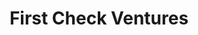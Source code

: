 ---
layout: firm_page
title: "First Check Ventures"
id: "firstcheckventures.com"
permalink: "/firstcheckventuresfirstcheckventures.com/"
website: "https://www.firstcheckventures.com"
offices: "San Juan (Puerto Rico)"
investment_stages: "Pre-Seed, Seed"
portfolio_companies: "TAJIR, MADE AND MODERN, CARUPI, YUMMY, BYTE, BOOMY, TUNED, TREINTA, GIST, FLOURISH FI, GLYDE, PLERK, KREDI, OLACLICK, MORADA UNO, MONO, SPROUT, GIMBOOKS, HIGEORGE, UDHAAR, SOMOS, PALLA, QISSTPAY, INSTAKIN, MELIER, SHOP CIRCLE, CONDUCTIV, WARPFY, TRUSSTOR, TALOFLOW, NINOFOODS, PACTO, SEQUIN, CASTOR, FINBLOX, WIBOND, MIGGOS, SPORTSME, TURBODEGA, ANFIN, ZIPPI, SONOMA MARKET, BANKINGLY, DUKKANTEK, GOSATS, LONCA, FINZI, OCEAN, PAVESTEP, FONTI, VIVA TRANSLATE, PARI, BASBAS, HITTER BRANDS, LITTIO, FIRESIDE, SWITCH, WHIMSTAY, LOOP, SEABIRD APPS, PROPAGATE, WORKY, TIGGY, TANI SALUD, IDILIKA, TREGGO, PULPPO, LEMONADE, QASHIO, FONBNK, YUCA, DIRECON, EXPRTO, O'HI, TYKE, CREDITOP, KRAVE MART, BITS, KASHIN, HOMEROOM, STAX.ME, SILOHO, KAMBIO, TRUSTSPACE, APPARTA"
portfolio_link: ""
investment_markets: "Consumer Internet, E-commerce, Social Commerce, Consumer Products, Social Media, Social Games, Enterprise Software, FinTech, Marketplaces"
founded_year: "2020"
description: "First Check Ventures, founded in 2020, invests in early-stage startups globally. They partner with hard-working, visionary entrepreneurs and have a rich network of global business partners."
linkedin: "https://www.linkedin.com/company/first-check-ventures"
twitter: ""
instagram: ""
team_page: ""
investor_type: "Venture Capital, Angel Group, Micro VC, Syndicate"
crunchbase: "https://www.crunchbase.com/organization/first-check-ventures"
pitchbook: "https://pitchbook.com/profiles/investor/459122-32"

# SEO Optimization
meta_title: "First Check Ventures - VC Firm - projectstartups.com"
meta_description: "First Check Ventures, First Check Ventures, founded in 2020, invests in early-stage startups globally. They partner with hard-working, visionary entrepreneurs and have a ri..."
meta_keywords: "First Check Ventures, Consumer Internet, E-commerce, Social Commerce, Consumer Products, Social Media, Social Games, Enterprise Software, FinTech, Marketplaces, VC firm, venture capital, startup investor, projectstartups.com"
canonical_url: "https://vc.projectstartups.com/firstcheckventuresfirstcheckventures.com/"
---